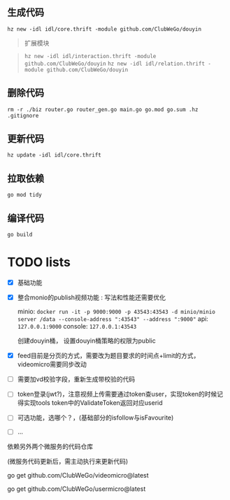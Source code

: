 ## 生成代码
`hz new -idl idl/core.thrift -module github.com/ClubWeGo/douyin`

> 扩展模块

> `hz new -idl idl/interaction.thrift -module github.com/ClubWeGo/douyin`
> `hz new -idl idl/relation.thrift -module github.com/ClubWeGo/douyin`

## 删除代码
`rm -r ./biz router.go router_gen.go main.go go.mod go.sum .hz .gitignore`

## 更新代码
`hz update -idl idl/core.thrift`

## 拉取依赖
`go mod tidy`

## 编译代码
`go build`

# TODO lists
- [x] 基础功能
- [x] 整合monio的publish视频功能 : 写法和性能还需要优化

    minio:  `docker run -it -p 9000:9000 -p 43543:43543 -d minio/minio server /data --console-address ":43543" --address ":9000"`
    api: `127.0.0.1:9000`
    console: `127.0.0.1:43543`
    
    创建douyin桶，
    设置douyin桶策略的权限为public

- [x] feed目前是分页的方式，需要改为题目要求的时间点+limit的方式，videomicro需要同步改动
- [ ] 需要加vd校验字段，重新生成带校验的代码
- [ ] token登录(jwt?)，注意视频上传需要通过token查user，实现token的时候记得实现tools token中的ValidateToken返回对应userid
- [ ] 可选功能，选哪个？，(基础部分的isfollow与isFavourite)
- [ ] ...


依赖另外两个微服务的代码仓库

(微服务代码更新后，需主动执行来更新代码)

go get github.com/ClubWeGo/videomicro@latest

go get github.com/ClubWeGo/usermicro@latest
